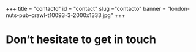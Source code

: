 ﻿+++
title = "contacto"
id = "contact"
slug ="contacto"
banner = "london-nuts-pub-crawl-t10093-3-2000x1333.jpg"
+++

# Don’t hesitate to get in touch
